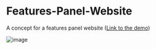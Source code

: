 # Features-Panel-Website
A concept for a features panel website ([Link to the demo](https://kooroshoo.github.io/Features-Panel-Website/))

![image](https://user-images.githubusercontent.com/26629624/158071655-e9525db5-042a-47bf-94f2-f23ed4420308.png)

